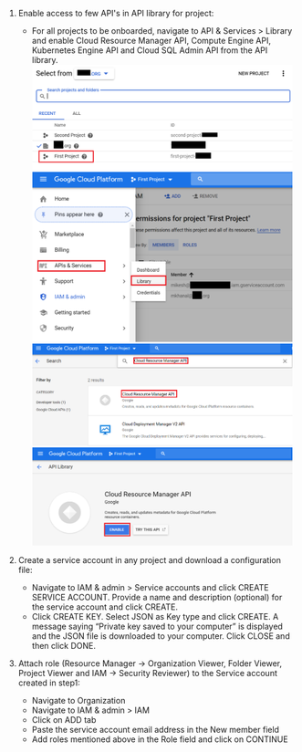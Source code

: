 1. Enable access to few API's in API library for project:
     * For all projects to be onboarded, navigate to API & Services > Library and enable Cloud Resource Manager API, Compute Engine API, Kubernetes Engine API and Cloud SQL Admin API from the API library. 
![Image1](/example/images/1.png) ![Image3](/example/images/2.png) ![Image3](/example/images/3.png)![Image4](/example/images/4.png)

2. Create a service account in any project and download a configuration file: 
      * Navigate to IAM & admin > Service accounts and click CREATE SERVICE ACCOUNT. Provide a name and description (optional) for the service account and click CREATE. 
      * Click CREATE KEY.  Select JSON as Key type and click CREATE. A message saying “Private key saved to your computer” is displayed and the JSON file is downloaded to your computer. Click CLOSE and then click DONE. 

3. Attach role (Resource Manager -> Organization Viewer, Folder Viewer, Project Viewer and    IAM -> Security Reviewer) to the Service account created in step1: 
      * Navigate to Organization 
      * Navigate to IAM & admin > IAM 
      * Click on ADD tab 
      * Paste the service account email address in the New member field 
      * Add roles mentioned above in the Role field and click on CONTINUE 
       
